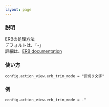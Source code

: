 ```yaml
---
layout: page
---
```

### 説明
ERBの処理方法  
デフォルトは、「-」  
詳細は、[ERB documentation](http://www.ruby-doc.org/stdlib/libdoc/erb/rdoc/)

### 使い方
    config.action_view.erb_trim_mode = "区切り文字"

### 例
    config.action_view.erb_trim_mode = -"